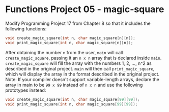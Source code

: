 # Functions Project 05 - magic-square

Modify Programming Project 17 from Chapter 8 so that it includes the following functions:

```c
void create_magic_square(int n, char magic_square[n][n]);
void print_magic_square(int n, char magic_square[n][n]);
```

After obtaining the number `n` from the user, `main` will call `create_magic_square`, passing it an `n x n` array that is declared inside `main`. `create_magic_square` will fill the array with the numbers 1, 2, ..., n^2 as described in the original project. `main` will then call `print_magic_square`, which will display the array in the format described in the original project. Note: If your compiler doesn't support variable-length arrays, declare the array in main to be `99 x 99` instead of `n x n` and use the following prototypes instead:

```c
void create_magic_square(int n, char magic_square[99][99]);
void print_magic_square(int n, char magic_square[99][99]);
```
